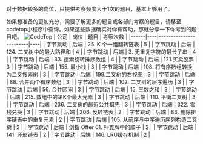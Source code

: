 对于数据较多的岗位，只提供考察频度大于1次的题目，基本上够用了。

如果想准备的更加充分，需要了解更多的题目或各部门考察的题目，请移至codetop小程序中查询。如果这些数据确实对你有帮助，那就分享一下你考到的题目吧。
![CodeTop](https://github.com/afatcoder/LeetcodeTop/blob/master/img/codetop.jpg)
| 公司   | 岗位 | 题目                     | 考察次数 |
|------|----|------------------------|----|
| 字节跳动 | 后端 | 25\. K 个一组翻转链表        | 5 |
| 字节跳动 | 后端 | 124\. 二叉树中的最大路径和      | 4 |
| 字节跳动 | 后端 | 3\. 无重复字符的最长子串        | 4 |
| 字节跳动 | 后端 | 33\. 搜索旋转排序数组         | 4 |
| 字节跳动 | 后端 | 121\.买卖股票             | 3 |
| 字节跳动 | 后端 | 155\. 最小栈             | 3 |
| 字节跳动 | 后端 | 108\. 将有序数组转换为二叉搜索树   | 3 |
| 字节跳动 | 后端 | 199\.二叉树的右视图          | 3 |
| 字节跳动 | 后端 | 88\. 合并两个有序数组         | 3 |
| 字节跳动 | 后端 | 102\. 二叉树的层序遍历        | 3 |
| 字节跳动 | 后端 | 56\. 合并区间             | 3 |
| 字节跳动 | 后端 | 15\. 三数之和             | 3 |
| 字节跳动 | 后端 | 215\. 数组中的第K个最大元素     | 3 |
| 字节跳动 | 后端 | 110\. 平衡二叉树           | 3 |
| 字节跳动 | 后端 | 236\. 二叉树的最近公共祖先      | 3 |
| 字节跳动 | 后端 | 322\. 零钱兑换            | 3 |
| 字节跳动 | 后端 | 206\. 反转链表            | 2 |
| 字节跳动 | 后端 | 83\. 删除排序链表中的重复元素     | 2 |
| 字节跳动 | 后端 | 105\. 从前序与中序遍历序列构造二叉树 | 2 |
| 字节跳动 | 后端 | 剑指 Offer 61\. 扑克牌中的顺子 | 2 |
| 字节跳动 | 后端 | 141\. 环形链表            | 2 |
| 字节跳动 | 后端 | 146\. LRU缓存机制         | 2 |

